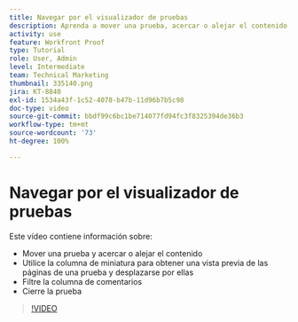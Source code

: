 ```yaml
---
title: Navegar por el visualizador de pruebas
description: Aprenda a mover una prueba, acercar o alejar el contenido, usar la columna de miniaturas, filtrar comentarios de prueba y mucho más en el visualizador de pruebas de  [!DNL  Workfront] .
activity: use
feature: Workfront Proof
type: Tutorial
role: User, Admin
level: Intermediate
team: Technical Marketing
thumbnail: 335140.png
jira: KT-8840
exl-id: 1534a43f-1c52-4078-b47b-11d96b7b5c98
doc-type: video
source-git-commit: bbdf99c6bc1be714077fd94fc3f8325394de36b3
workflow-type: tm+mt
source-wordcount: '73'
ht-degree: 100%

---
```


# Navegar por el visualizador de pruebas

Este vídeo contiene información sobre:

* Mover una prueba y acercar o alejar el contenido
* Utilice la columna de miniatura para obtener una vista previa de las páginas de una prueba y desplazarse por ellas
* Filtre la columna de comentarios
* Cierre la prueba

>[!VIDEO](https://video.tv.adobe.com/v/335140/?quality=12&learn=on&enablevpops=1)

<!-- 
## Learn more
* Review a static proof
* Search within a proof
* Compare proofs
* Configure proofing viewer settings
* View the [!DNL Workfront] object associated with a proof
* Share a proof from the proofing viewer
* Print a proof summary within [!DNL Workfront]
-->
